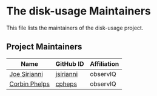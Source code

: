 # The disk-usage Maintainers

This file lists the maintainers of the disk-usage project.

## Project Maintainers
| Name | GitHub ID | Affiliation |
| ---- | --------- | ----------- |
| [Joe Sirianni](mailto:joe.sirianni@observiq.com) | [jsirianni](https://github.com/jsirianni) | observIQ |
| [Corbin Phelps](mailto:corbin.phelps@observiq.com) | [cpheps](https://github.com/cpheps) | observIQ |
